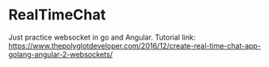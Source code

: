 # RealTimeChat
Just practice websocket in go and Angular.
Tutorial link: https://www.thepolyglotdeveloper.com/2016/12/create-real-time-chat-app-golang-angular-2-websockets/
